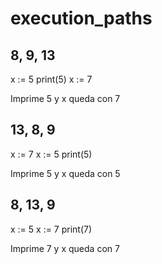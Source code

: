 # execution_paths

## 8, 9, 13

x := 5
print(5)
x := 7

Imprime 5 y x queda con 7

## 13, 8, 9

x := 7
x := 5
print(5)

Imprime 5 y x queda con 5

## 8, 13, 9

x := 5
x := 7
print(7)

Imprime 7 y x queda con 7
